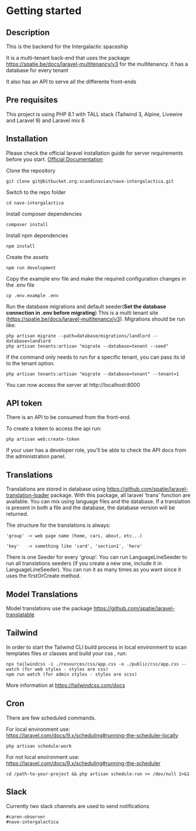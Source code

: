 # Getting started

## Description
This is the backend for the Intergalactic spaceship

It is a multi-tenant back-end that uses the package: https://spatie.be/docs/laravel-multitenancy/v3 for the multitenancy. It has a database for every tenant

It also has an API to serve all the differente front-ends

## Pre requisites
This project is using PHP 8.1 with TALL stack (Tailwind 3, Alpine, Livewire and Laravel 9) and Laravel mix 6

## Installation

Please check the official laravel installation guide for server requirements before you start. [Official Documentation](https://laravel.com/docs/8.x/installation)

Clone the repository

    git clone git@bitbucket.org:scandinavian/nave-intergalactica.git

Switch to the repo folder

    cd nave-intergalactica

Install composer dependencies

    composer install

Install npm dependencies

    npm install

Create the assets

    npm run development

Copy the example env file and make the required configuration changes in the .env file

    cp .env.example .env

Run the database migrations and default seeder(**Set the database connection in .env before migrating**)
This is a multi tenant site (https://spatie.be/docs/laravel-multitenancy/v3). Migrations should be run like:

    php artisan migrate --path=database/migrations/landlord --database=landlord
    php artisan tenants:artisan "migrate --database=tenant --seed"

If the command only needs to run for a specific tenant, you can pass its id to the tenant option.

    php artisan tenants:artisan "migrate --database=tenant" --tenant=1

You can now access the server at http://localhost:8000

## API token 

There is an API to be consumed from the front-end.

To create a token to access the api run:

    php artisan web:create-token

If your user has a developer role, you'll be able to check the API docs from the administration panel.

## Translations

Translations are stored in database using https://github.com/spatie/laravel-translation-loader package. With this package, all laravel 'trans' function are available. You can mix using language files and the database. If a translation is present in both a file and the database, the database version will be returned.

The structure for the translations is always:

    'group' -> web page name (home, cars, about, etc...)

    'key'   -> something like 'card', 'section1', 'hero'

There is one Seeder for every 'group'. You can run LanguageLineSeeder to run all translations seeders (if you create a new one, include it in LanguageLineSeeder). You can run it as many times as you want since it uses the firstOrCreate method.

## Model Translations

Model translations use the package https://github.com/spatie/laravel-translatable

## Tailwind

In order to start the Tailwind CLI build process in local environment to scan templates files or classes and build your css , run: 

    npx tailwindcss -i ./resources/css/app.css -o ./public/css/app.css --watch (for web styles - styles are css)
    npm run watch (for admin styles - styles are scss)

More information at https://tailwindcss.com/docs

## Cron

There are few scheduled commands.

For local environment use: https://laravel.com/docs/9.x/scheduling#running-the-scheduler-locally

    php artisan schedule:work

For not local environment use: https://laravel.com/docs/9.x/scheduling#running-the-scheduler

    cd /path-to-your-project && php artisan schedule:run >> /dev/null 2>&1

## Slack

Currently two slack channels are used to send notifications

    #caren-observer
    #nave-intergalactica
